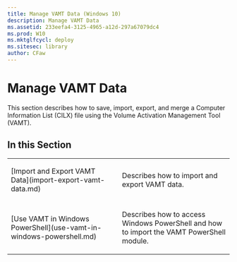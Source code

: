 ```yaml
---
title: Manage VAMT Data (Windows 10)
description: Manage VAMT Data
ms.assetid: 233eefa4-3125-4965-a12d-297a67079dc4
ms.prod: W10
ms.mktglfcycl: deploy
ms.sitesec: library
author: CFaw
---
```


# Manage VAMT Data


This section describes how to save, import, export, and merge a Computer Information List (CILX) file using the Volume Activation Management Tool (VAMT).

## In this Section


<table>
<colgroup>
<col width="50%" />
<col width="50%" />
</colgroup>
<tbody>
<tr class="odd">
<td align="left"><p>[Import and Export VAMT Data](import-export-vamt-data.md)</p></td>
<td align="left"><p>Describes how to import and export VAMT data.</p></td>
</tr>
<tr class="even">
<td align="left"><p>[Use VAMT in Windows PowerShell](use-vamt-in-windows-powershell.md)</p></td>
<td align="left"><p>Describes how to access Windows PowerShell and how to import the VAMT PowerShell module.</p></td>
</tr>
</tbody>
</table>

 

 

 






